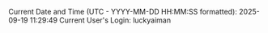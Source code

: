 Current Date and Time (UTC - YYYY-MM-DD HH:MM:SS formatted): 2025-09-19 11:29:49
Current User's Login: luckyaiman

